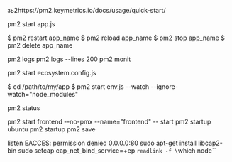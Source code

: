 зь2https://pm2.keymetrics.io/docs/usage/quick-start/

pm2 start app.js

$ pm2 restart app_name
$ pm2 reload app_name
$ pm2 stop app_name
$ pm2 delete app_name


pm2 logs
pm2 logs --lines 200
pm2 monit

pm2 start ecosystem.config.js

$ cd /path/to/my/app
$ pm2 start env.js --watch --ignore-watch="node_modules"

pm2 status

pm2 start frontend --no-pmx --name="frontend" -- start
pm2 startup ubuntu
pm2 startup
pm2 save

listen EACCES: permission denied 0.0.0.0:80
sudo apt-get install libcap2-bin
sudo setcap cap_net_bind_service=+ep `readlink -f \`which node\``